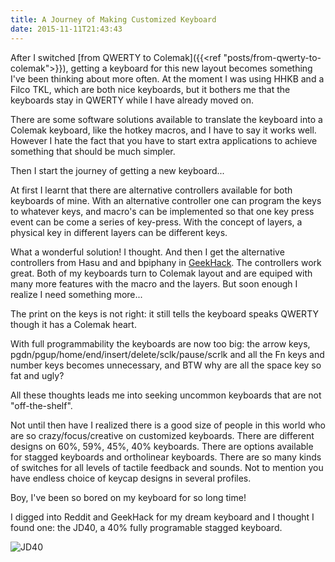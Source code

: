 ```yaml
---
title: A Journey of Making Customized Keyboard
date: 2015-11-11T21:43:43
---
```


After I switched [from QWERTY to Colemak]({{<ref "posts/from-qwerty-to-colemak">}}), getting a keyboard for this new layout becomes something I've been thinking about more often. At the moment I was using HHKB and a Filco TKL, which are both nice keyboards, but it bothers me that the keyboards stay in QWERTY while I have already moved on.
<!--more-->

There are some software solutions available to translate the keyboard into a Colemak keyboard, like the hotkey macros, and I have to say it works well. However I hate the fact that you have to start extra applications to achieve something that should be much simpler.

Then I start the journey of getting a new keyboard...

At first I learnt that there are alternative controllers available for both keyboards of mine. With an alternative controller one can program the keys to whatever keys, and macro's can be implemented so that one key press event can be come a series of key-press. With the concept of layers, a physical key in different layers can be different keys.

What a wonderful solution! I thought. And then I get the alternative controllers from Hasu and and bpiphany in [GeekHack](https://geekhack.org).
The controllers work great. Both of my keyboards turn to Colemak layout and are equiped with many more features with the macro and the layers. But soon enough I realize I need something more...

The print on the keys is not right: it still tells the keyboard speaks QWERTY though it has a Colemak heart.

With full programmability the keyboards are now too big: the arrow keys, pgdn/pgup/home/end/insert/delete/sclk/pause/scrlk and all the Fn keys and number keys becomes unnecessary, and BTW why are all the space key so fat and ugly?

All these thoughts leads me into seeking uncommon keyboards that are not "off-the-shelf".

Not until then have I realized there is a good size of people in this world who are so crazy/focus/creative on customized keyboards. There are different designs on 60%, 59%, 45%, 40% keyboards. There are options available for stagged keyboards and ortholinear keyboards. There are so many kinds of switches for all levels of tactile feedback and sounds.
Not to mention you have endless choice of keycap designs in several profiles.

Boy, I've been so bored on my keyboard for so long time!

I digged into Reddit and GeekHack for my dream keyboard and I thought I found one: the JD40, a 40% fully programable stagged keyboard.

![JD40](/galleries/jd40.png)
